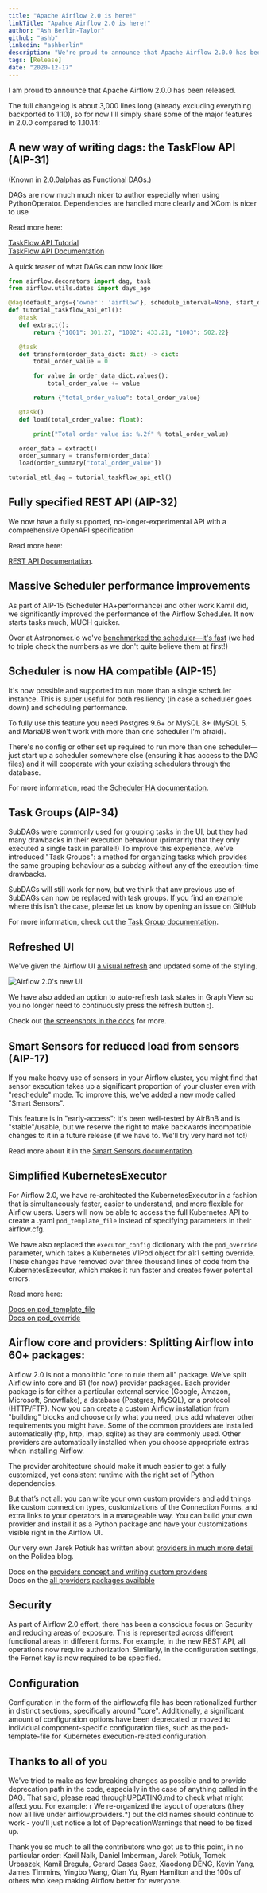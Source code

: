 ```yaml
---
title: "Apache Airflow 2.0 is here!"
linkTitle: "Apahce Airflow 2.0 is here!"
author: "Ash Berlin-Taylor"
github: "ashb"
linkedin: "ashberlin"
description: "We're proud to announce that Apache Airflow 2.0.0 has been released."
tags: [Release]
date: "2020-12-17"
---
```


I am proud to announce that Apache Airflow 2.0.0 has been released.

The full changelog is about 3,000 lines long (already excluding everything backported to 1.10), so for now I'll simply share some of the major features in 2.0.0 compared to 1.10.14:

## A new way of writing dags: the TaskFlow API (AIP-31)

(Known in 2.0.0alphas as Functional DAGs.)

DAGs are now much much nicer to author especially when using PythonOperator. Dependencies are handled more clearly and XCom is nicer to use

Read more here:

[TaskFlow API Tutorial](http://airflow.apache.org/docs/apache-airflow/stable/tutorial_taskflow_api.html) \
[TaskFlow API Documentation](https://airflow.apache.org/docs/apache-airflow/stable/concepts.html#decorated-flows)

A quick teaser of what DAGs can now look like:

```python
from airflow.decorators import dag, task
from airflow.utils.dates import days_ago

@dag(default_args={'owner': 'airflow'}, schedule_interval=None, start_date=days_ago(2))
def tutorial_taskflow_api_etl():
   @task
   def extract():
       return {"1001": 301.27, "1002": 433.21, "1003": 502.22}

   @task
   def transform(order_data_dict: dict) -> dict:
       total_order_value = 0

       for value in order_data_dict.values():
           total_order_value += value

       return {"total_order_value": total_order_value}

   @task()
   def load(total_order_value: float):

       print("Total order value is: %.2f" % total_order_value)

   order_data = extract()
   order_summary = transform(order_data)
   load(order_summary["total_order_value"])

tutorial_etl_dag = tutorial_taskflow_api_etl()
```

## Fully specified REST API (AIP-32)

We now have a fully supported, no-longer-experimental API with a comprehensive OpenAPI specification

Read more here:

[REST API Documentation](http://airflow.apache.org/docs/apache-airflow/stable/stable-rest-api-ref.html).

## Massive Scheduler performance improvements

As part of AIP-15 (Scheduler HA+performance) and other work Kamil did, we significantly improved the performance of the Airflow Scheduler. It now starts tasks much, MUCH quicker.

Over at Astronomer.io we've [benchmarked the scheduler—it's fast](https://www.astronomer.io/blog/airflow-2-scheduler) (we had to triple check the numbers as we don't quite believe them at first!)

## Scheduler is now HA compatible (AIP-15)

It's now possible and supported to run more than a single scheduler instance. This is super useful for both resiliency (in case a scheduler goes down) and scheduling performance.

To fully use this feature you need Postgres 9.6+ or MySQL 8+ (MySQL 5, and MariaDB won't work with more than one scheduler I'm afraid).

There's no config or other set up required to run more than one scheduler—just start up a scheduler somewhere else (ensuring it has access to the DAG files) and it will cooperate with your existing schedulers through the database.

For more information, read the [Scheduler HA documentation](http://airflow.apache.org/docs/apache-airflow/stable/scheduler.html#running-more-than-one-scheduler).

## Task Groups (AIP-34)

SubDAGs were commonly used for grouping tasks in the UI, but they had many drawbacks in their execution behaviour (primarirly that they only executed a single task in parallel!) To improve this experience, we’ve introduced "Task Groups": a method for organizing tasks which provides the same grouping behaviour as a subdag without any of the execution-time drawbacks.

SubDAGs will still work for now, but we think that any previous use of SubDAGs can now be replaced with task groups. If you find an example where this isn't the case, please let us know by opening an issue on GitHub

For more information, check out the [Task Group documentation](http://airflow.apache.org/docs/apache-airflow/stable/concepts.html#taskgroup).

## Refreshed UI

We've given the Airflow UI [a visual refresh](https://github.com/apache/airflow/pull/11195) and updated some of the styling.

![Airflow 2.0's new UI](airflow-2.0-ui.gif)

We have also added an option to auto-refresh task states in Graph View so you no longer need to continuously press the refresh button :).

Check out [the screenshots in the docs](http://airflow.apache.org/docs/apache-airflow/stable/ui.html) for more.

## Smart Sensors for reduced load from sensors (AIP-17)

If you make heavy use of sensors in your Airflow cluster, you might find that sensor execution takes up a significant proportion of your cluster even with "reschedule" mode. To improve this, we've added a new mode called "Smart Sensors".

This feature is in "early-access": it's been well-tested by AirBnB and is "stable"/usable, but we reserve the right to make backwards incompatible changes to it in a future release (if we have to. We'll try very hard not to!)

Read more about it in the [Smart Sensors documentation](https://airflow.apache.org/docs/apache-airflow/stable/smart-sensor.html).

## Simplified KubernetesExecutor

For Airflow 2.0, we have re-architected the KubernetesExecutor in a fashion that is simultaneously faster, easier to understand, and more flexible for Airflow users. Users will now be able to access the full Kubernetes API to create a .yaml `pod_template_file` instead of specifying parameters in their airflow.cfg.

We have also replaced the `executor_config` dictionary with the `pod_override` parameter, which takes a Kubernetes V1Pod object for a1:1 setting override. These changes have removed over three thousand lines of code from the KubernetesExecutor, which makes it run faster and creates fewer potential errors.

Read more here:

[Docs on pod_template_file](https://airflow.apache.org/docs/apache-airflow/stable/executor/kubernetes.html?highlight=pod_override#pod-template-file) \
[Docs on pod_override](https://airflow.apache.org/docs/apache-airflow/stable/executor/kubernetes.html?highlight=pod_override#pod-override)

## Airflow core and providers: Splitting Airflow into 60+ packages:

Airflow 2.0 is not a monolithic "one to rule them all" package. We’ve split Airflow into core and 61 (for now) provider packages. Each provider package is for either a particular external service (Google, Amazon, Microsoft, Snowflake), a database (Postgres, MySQL), or a protocol (HTTP/FTP). Now you can create a custom Airflow installation from "building" blocks and choose only what you need, plus add whatever other requirements you might have. Some of the common providers are installed automatically (ftp, http, imap, sqlite) as they are commonly used. Other providers are automatically installed when you choose appropriate extras when installing Airflow.

The provider architecture should make it much easier to get a fully customized, yet consistent runtime with the right set of Python dependencies.

But that’s not all: you can write your own custom providers and add things like custom connection types, customizations of the Connection Forms, and extra links to your operators in a manageable way. You can build your own provider and install it as a Python package and have your customizations visible right in the Airflow UI.

Our very own Jarek Potiuk has written about [providers in much more detail](https://www.polidea.com/blog/airflow-2-providers/) on the Polidea blog.

Docs on the [providers concept and writing custom providers](http://airflow.apache.org/docs/apache-airflow-providers/) \
Docs on the [all providers packages available](http://airflow.apache.org/docs/apache-airflow-providers/packages-ref.html)

## Security

As part of Airflow 2.0 effort, there has been a conscious focus on Security and reducing areas of exposure. This is represented across different functional areas in different forms. For example, in the new REST API, all operations now require authorization. Similarly, in the configuration settings, the Fernet key is now required to be specified.

## Configuration

Configuration in the form of the airflow.cfg file has been rationalized further in distinct sections, specifically around "core". Additionally, a significant amount of configuration options have been deprecated or moved to individual component-specific configuration files, such as the pod-template-file for Kubernetes execution-related configuration.

## Thanks to all of you

We've tried to make as few breaking changes as possible and to provide deprecation path in the code, especially in the case of anything called in the DAG. That said, please read throughUPDATING.md to check what might affect you. For example: r We re-organized the layout of operators (they now all live under airflow.providers.*) but the old names should continue to work - you'll just notice a lot of DeprecationWarnings that need to be fixed up.

Thank you so much to all the contributors who got us to this point, in no particular order: Kaxil Naik, Daniel Imberman, Jarek Potiuk, Tomek Urbaszek, Kamil Breguła, Gerard Casas Saez, Xiaodong DENG, Kevin Yang, James Timmins, Yingbo Wang, Qian Yu, Ryan Hamilton and the 100s of others who keep making Airflow better for everyone.
